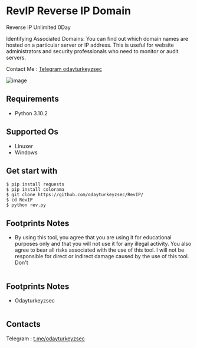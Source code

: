 # RevIP Reverse IP Domain
Reverse IP Unlimited 0Day

Identifying Associated Domains: You can find out which domain names are hosted on a particular server or IP address. This is useful for website administrators and security professionals who need to monitor or audit servers.

Contact Me : [Telegram odayturkeyzsec](https://t.me/odayturkeyzsec)



![image](https://github.com/user-attachments/assets/03da1b13-0dc6-4983-b6af-94bbe3f16909)


## Requirements
- Python 3.10.2 
## Supported Os
- Linuxer
- Windows
## Get start with
```
$ pip install requests
$ pip install colorama
$ git clone https://github.com/odayturkeyzsec/RevIP/
$ cd RevIP
$ python rev.py
```
## Footprints Notes
- By using this tool, you agree that you are using it for educational purposes only and that you will not use it for any illegal activity. You also agree to bear all risks associated with the use of this tool. I will not be responsible for direct or indirect damage caused by the use of this tool. Don't
```
```
## Footprints Notes
- Odayturkeyzsec
```
```
## Contacts
Telegram : [t.me/odayturkeyzsec](https://t.me/odayturkeyzsec)
